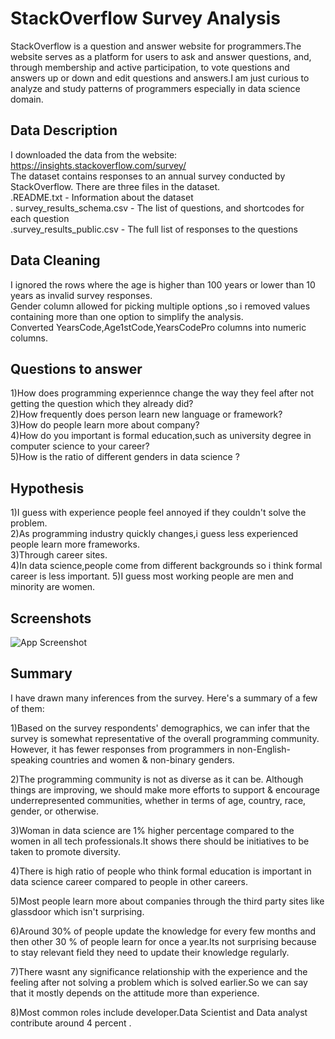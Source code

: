 
# StackOverflow Survey Analysis

StackOverflow is a question and answer website for programmers.The website serves as a platform for users to ask and answer questions, and, through membership and active participation, to vote questions and answers up or down and edit questions and answers.I am just curious to analyze and study patterns of programmers especially in data science domain.



## Data Description
I downloaded the data from the website:\
https://insights.stackoverflow.com/survey/ \
The dataset contains responses to an annual survey conducted by StackOverflow. There are three files in the dataset. \
.README.txt - Information about the dataset\
. survey_results_schema.csv - The list of questions, and shortcodes for each question \
.survey_results_public.csv - The full list of responses to the questions
## Data Cleaning
I ignored the rows where the age is higher than 100 years or lower than 10 years as invalid survey responses.\
Gender column  allowed for picking multiple options ,so i removed values containing more than one option to simplify the analysis.\
Converted YearsCode,Age1stCode,YearsCodePro columns into numeric columns.

## Questions to answer
1)How does programming experiennce change the way they feel after not getting the question which they already did?\
2)How frequently does person learn new language or framework?\
3)How do people learn more about company?\
4)How do you important is formal education,such as university degree in computer science to your career?\
5)How is the ratio of different genders in data science ?
## Hypothesis
1)I guess with experience people feel annoyed if they couldn't solve the problem.\
2)As programming industry quickly changes,i guess less experienced people learn more frameworks.\
3)Through career sites.\
4)In data science,people come from different backgrounds so i think formal career is less important.
5)I guess most working people are men and minority are women.

## Screenshots

![App Screenshot](https://drive.google.com/file/d/111hNrqOrnEdcvudjUn7ZbbAGxu3zollG/view?usp=share_link)


## Summary
I have drawn many inferences from the survey. Here's a summary of a few of them:

1)Based on the survey respondents' demographics, we can infer that the survey is somewhat representative of the overall programming community. However, it has fewer responses from programmers in non-English-speaking countries and women & non-binary genders.

2)The programming community is not as diverse as it can be. Although things are improving, we should make more efforts to support & encourage underrepresented communities, whether in terms of age, country, race, gender, or otherwise.

3)Woman in data science are 1% higher percentage compared to the women in all tech professionals.It shows there should be initiatives to be taken to promote diversity.

4)There is high ratio of people who think formal education is important in data science career compared to people in other careers.

5)Most people learn more about companies through the third party sites like glassdoor which isn't surprising.

6)Around 30% of people update the knowledge for every few months and then other 30 % of people learn for once a year.Its not surprising because to stay relevant field they need to update their knowledge regularly.

7)There wasnt any significance relationship with the experience and the feeling after not solving a problem which is solved earlier.So we can say that it mostly depends on the attitude more than experience.

8)Most common roles include developer.Data Scientist and Data analyst contribute around 4 percent .